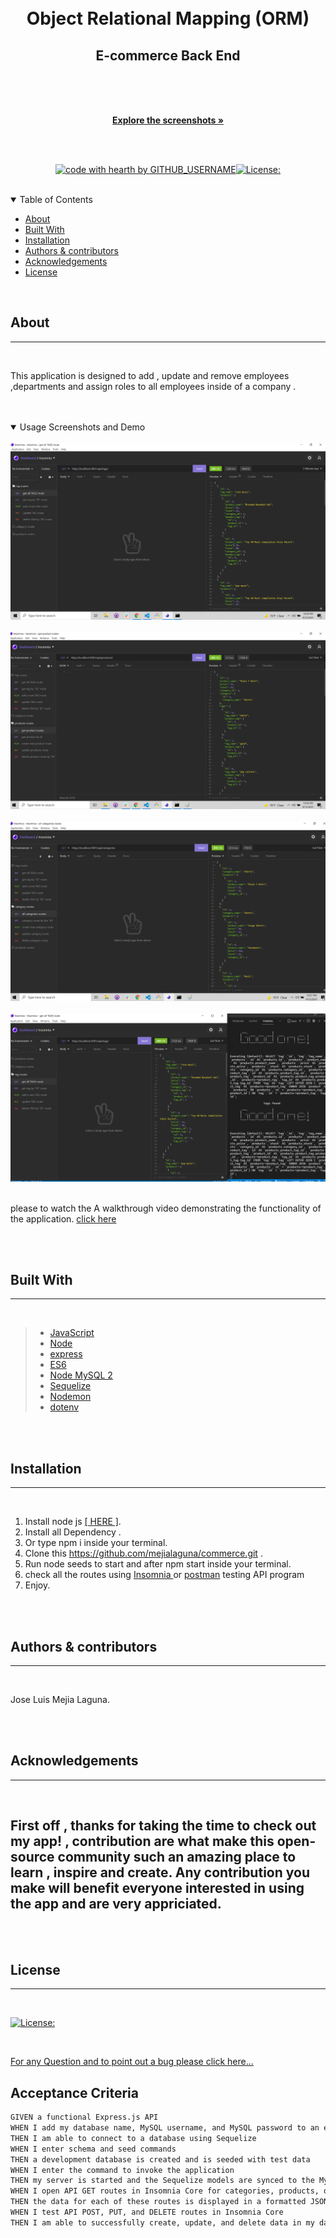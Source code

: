 
 <br/>
  <br/>
  
  <div align="center">
  
  <h1>  Object Relational Mapping (ORM)<br> </h1>
  <h2>E-commerce Back End</h2>

  <br/>
  <br/>
  <br/>
  
  <a href="#about"><strong>Explore the screenshots »</strong></a>
  <br/>
  <br/>
  
  </div>
  
  
  
  <div align="center">
  <br/>
  
  [![code with hearth by GITHUB_USERNAME](https://img.shields.io/badge/%3C%2F%3E%20with%20%E2%99%A5%20by-GITHUB_mejialaguna-ff1414.svg?style=flat-square)](https://github.com/mejialaguna/commerce.git)[![License:](https://img.shields.io/badge/License-MPL%202.0-brightgreen.svg)](https://opensource.org/licenses/MPL-2.0)
    
  </div>
  
  <br/>
  
  <details open="open">
  <summary>Table of Contents</summary>
  
  - [About](#about)
  - [Built With](#built-with)
  - [Installation](#installation)
  - [Authors & contributors](#authors--contributors)
  - [Acknowledgements](#Acknowledgements)
  - [License](#License) 
  
  </details>  
  
  <br/>
  
  ## About
  ---

  <br/>

  This application is designed to add , update and remove employees ,departments and assign roles to all employees inside of a company . 
  
  <br/>
  <br/>

  <details open="open">
  <summary>Usage Screenshots and Demo</summary>

  <br/> 
  
  <img src="img/img-1.png"/> 
  <br/>
  <br/>
  <img src="img/img-2.png"/>
  <br/>
  <br/>
  <img src="img/img-3.png">
   <br/>
  <br/>
  <img src="img/img-4.png">

  <br>
  <br>

  please to watch the A walkthrough video demonstrating the functionality of the application. <a href= "https://www.awesomescreenshot.com/video/5198646?key=d462621e857dedbab74c52a9be87a53a">click here </a>
  
  </details>
  
  <br/>
  <br/>
  
  
  ## Built With
  ---

  <br/>

 
 >*  <a href="https://developer.mozilla.org/en-US/docs/Mozilla/Add-ons/WebExtensions/API">JavaScript</a>
 >*  <a href="https://nodejs.org/en/">Node</a>
  >*  <a href="https://www.tutorialspoint.com/nodejs/nodejs_express_framework.htm">express</a>
 >*  <a href="https://www.w3schools.com/js/js_es6.asp">ES6</a>
 >*  <a href="https://www.npmjs.com/package/mysql2">Node MySQL 2</a>
 >*  <a href="https://sequelize.org/v3/">Sequelize</a>
 >*  <a href="https://www.npmjs.com/package/nodemon">Nodemon</a>
 >*  <a href="https://www.npmjs.com/package/dotenv">dotenv</a>



  
  
  <br/>
  <br/>
  
  ##  Installation
  ---

  <br/>
  
   1. Install node js <a href="https://nodejs.org/en/"> [ HERE ]</a>. 
   2. Install all Dependency .
   3. Or type npm i inside your terminal.   
   3. Clone this https://github.com/mejialaguna/commerce.git .
   4. Run node seeds to start and after npm start inside your terminal. 
   5. check all the routes using <a href="https://insomnia.rest/download" > Insomnia </a> or <a href="https://www.postman.com/">postman</a> testing API program
   7. Enjoy.

  <br/>
  <br/>
  
  
  ##  Authors & contributors
  ---

  <br/>
   
  Jose Luis Mejia Laguna.
  
  <br/>
  <br/>
  
  ## Acknowledgements
  ---

  <br/>

  First off , thanks for taking the time to check out my app! , contribution are what make this open-source community such an amazing place to learn , inspire and create. Any contribution you make will benefit everyone interested in using the app and are very appriciated.
  ---

  <br/>
  <br/>
  
  ## License
  ---
  <br/>

  [![License:](https://img.shields.io/badge/License-MPL%202.0-brightgreen.svg)](https://opensource.org/licenses/MPL-2.0)

  <br/>

  
  
  <a href="https://github.com/mejialaguna/commerce/issues/1">For any Question and to point out a bug please click here...</a>

## Acceptance Criteria

```md
GIVEN a functional Express.js API
WHEN I add my database name, MySQL username, and MySQL password to an environment variable file
THEN I am able to connect to a database using Sequelize
WHEN I enter schema and seed commands
THEN a development database is created and is seeded with test data
WHEN I enter the command to invoke the application
THEN my server is started and the Sequelize models are synced to the MySQL database
WHEN I open API GET routes in Insomnia Core for categories, products, or tags
THEN the data for each of these routes is displayed in a formatted JSON
WHEN I test API POST, PUT, and DELETE routes in Insomnia Core
THEN I am able to successfully create, update, and delete data in my database
```
